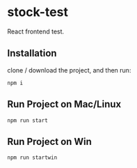 # stock-test

React frontend test.

## Installation
clone / download the project, and then run:

```shell
npm i
```

## Run Project on Mac/Linux

```shell
npm run start
```

## Run Project on Win

```shell
npm run startwin
```

